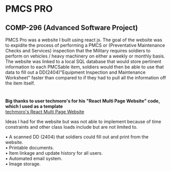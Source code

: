 # PMCS PRO

## COMP-296 (Advanced Software Project)

PMCS Pro was a website I built using react js. The goal of the website was to expidite the process
of performing a PMCS or (Preventative Maintenance Checks and Services) inspection that the Military requires
soldiers to perform on vehicles / heavy machinery on either a weekly or monthly basis. The website
was linked to a local SQL database that would store pertinent information to each PMCSable item,
soldiers would then be able to use that data to fill out a DD(2404)"Equipment Inspection and Maintenance
Worksheet" faster than compared to if they had to pull all the information off the item itself. <br>
#
**Big thanks to user techmoro's  for his "React Multi Page Website" code, which I used as a template** <br>
[techmoro's React Multi Page Website](https://github.com/techomoro/ReactMultiPageWebsite) <br>

Ideas I had for the website but was not able to implement because of time constraints and other 
class loads include but are not limited to. <br>

• A scanned DD (2404) that soldiers could fill out and print from the website. <br>
• Printable documents.<br>
• Item linkage and update history for all users. <br>
• Automated email system. <br>
• Image storage. <br>


